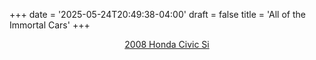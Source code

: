 +++
date = '2025-05-24T20:49:38-04:00'
draft = false
title = 'All of the Immortal Cars'
+++

<center>
  
[2008 Honda Civic Si](/cars/fa5/)
  
</center>